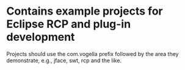 Contains example projects for Eclipse RCP and plug-in development
=================================================================

Projects should use the com.vogella prefix followed by the area they demonstrate, e.g., jface, swt, rcp and the like.

